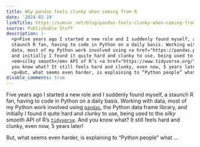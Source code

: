 ```yaml
---
title: Why pandas feels clunky when coming from R
date: '2024-02-19'
linkTitle: https://sumsar.net/blog/pandas-feels-clunky-when-coming-from-r/
source: Publishable Stuff
description: |-
  <p>Five years ago I started a new role and I suddenly found myself, a
  staunch R fan, having to code in Python on a daily basis. Working with
  data, most of my Python work involved using <a href="https://pandas.pydata.org/"><code>pandas</code></a>, the Python data frame library,
  and initially I found it quite hard and clunky to use, being used to the
  <em>silky smooth</em> API of R’s <a href="https://www.tidyverse.org/"><code>tidyverse</code></a>. And
  you know what? It still feels hard and clunky, even now, 5 years later!</p>
  <p>But, what seems even harder, is explaining to “Python people” what ...
disable_comments: true
---
```

<p>Five years ago I started a new role and I suddenly found myself, a
staunch R fan, having to code in Python on a daily basis. Working with
data, most of my Python work involved using <a href="https://pandas.pydata.org/"><code>pandas</code></a>, the Python data frame library,
and initially I found it quite hard and clunky to use, being used to the
<em>silky smooth</em> API of R’s <a href="https://www.tidyverse.org/"><code>tidyverse</code></a>. And
you know what? It still feels hard and clunky, even now, 5 years later!</p>
<p>But, what seems even harder, is explaining to “Python people” what ...